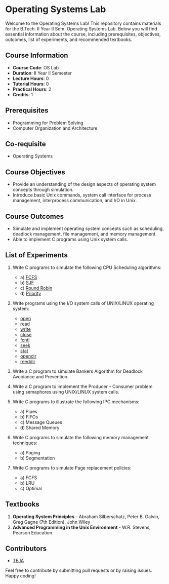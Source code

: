 # Operating Systems Lab

Welcome to the Operating Systems Lab! This repository contains materials for the B.Tech. II Year II Sem. Operating Systems Lab. Below you will find essential information about the course, including prerequisites, objectives, outcomes, list of experiments, and recommended textbooks.

## Course Information

- **Course Code**: OS Lab
- **Duration**: II Year II Semester
- **Lecture Hours**: 0
- **Tutorial Hours**: 0
- **Practical Hours**: 2
- **Credits**: 1

## Prerequisites

- Programming for Problem Solving
- Computer Organization and Architecture

## Co-requisite

- Operating Systems

## Course Objectives

- Provide an understanding of the design aspects of operating system concepts through simulation.
- Introduce basic Unix commands, system call interface for process management, interprocess communication, and I/O in Unix.

## Course Outcomes

- Simulate and implement operating system concepts such as scheduling, deadlock management, file management, and memory management.
- Able to implement C programs using Unix system calls.

## List of Experiments

1. Write C programs to simulate the following CPU Scheduling algorithms:
   - a) [FCFS](https://github.com/helloworld9948/OS/blob/main/FCFS.c)
   - b) [SJF](https://github.com/helloworld9948/OS/blob/main/SJF.%20c)
   - c) [Round Robin](https://github.com/helloworld9948/OS/blob/main/Round%20Robin.c)
   - d) [Priority](https://github.com/helloworld9948/OS/blob/main/Priority.c)

2. Write programs using the I/O system calls of UNIX/LINUX operating system:
   - [open](https://github.com/helloworld9948/OS/blob/main/open.c)
   - [read]()
   - [write](https://github.com/helloworld9948/OS/blob/main/write.c)
   - [close](https://github.com/helloworld9948/OS/blob/main/close.c)
   - [fcntl](https://github.com/helloworld9948/OS/blob/main/fcntl.c)
   - [seek](https://github.com/helloworld9948/OS/blob/main/seek.c)
   - [stat]()
   - [opendir]()
   - [reeddir]()
   

3. Write a C program to simulate Bankers Algorithm for Deadlock Avoidance and Prevention.

4. Write a C program to implement the Producer – Consumer problem using semaphores using UNIX/LINUX system calls.

5. Write C programs to illustrate the following IPC mechanisms:
   - a) Pipes
   - b) FIFOs
   - c) Message Queues
   - d) Shared Memory

6. Write C programs to simulate the following memory management techniques:
   - a) Paging
   - b) Segmentation

7. Write C programs to simulate Page replacement policies:
   - a) FCFS
   - b) LRU
   - c) Optimal

## Textbooks

1. **Operating System Principles** - Abraham Silberschatz, Peter B. Galvin, Greg Gagne (7th Edition), John Wiley
2. **Advanced Programming in the Unix Environment** - W.R. Stevens, Pearson Education.

## Contributors

- [TEJA](https://github.com/helloworld9948)

Feel free to contribute by submitting pull requests or by raising issues. Happy coding!
